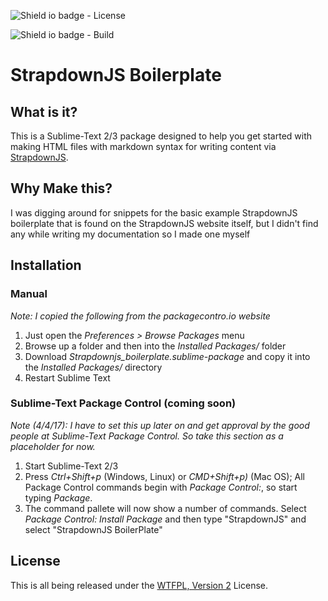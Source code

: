 ![Shield io badge - License](https://img.shields.io/badge/License-WTFPL-blue.svg)

![Shield io badge - Build](https://img.shields.io/badge/Build-Semi--complete-orange.svg)
# StrapdownJS Boilerplate

## What is it?

This is a Sublime-Text 2/3 package designed to help you get started with making HTML files with markdown syntax for writing content via [StrapdownJS](http://strapdownjs.com/).

## Why Make this?

I was digging around for snippets for the basic example StrapdownJS boilerplate that is found on the StrapdownJS website itself, but I didn't find any while writing my documentation so I made one myself

## Installation

### Manual
*Note: I copied the following from the packagecontro.io website*

1. Just open the *Preferences > Browse Packages* menu
2. Browse up a folder and then into the *Installed Packages/* folder
3. Download *Strapdownjs_boilerplate.sublime-package* and copy it into the *Installed Packages/* directory
4. Restart Sublime Text

### Sublime-Text Package Control (coming soon)
*Note (4/4/17): I have to set this up later on and get approval by the good people at Sublime-Text Package Control. So take this section as a placeholder for now.*

1. Start Sublime-Text 2/3
2. Press *Ctrl+Shift+p* (Windows, Linux) or *CMD+Shift+p)* (Mac OS); All Package Control commands begin with *Package Control:*, so start typing *Package*.
3. The command pallete will now show a number of commands. Select *Package Control: Install Package* and then type "StrapdownJS" and select "StrapdownJS BoilerPlate"

## License

This is all being released under the [WTFPL, Version 2](http://www.wtfpl.net) License.
